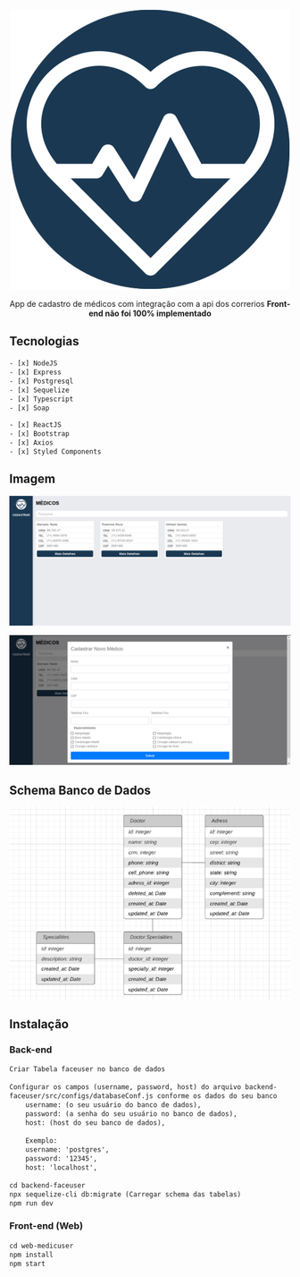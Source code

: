 <p align="center">
  <img src="web-medicuser/src/assets/images/icon-medicuser-blue.png"/>
</p>
<p align="center">
  App de cadastro de médicos com integração com a api dos correrios
  <strong>Front-end não foi 100% implementado</strong>
</p>

## Tecnologias
```
- [x] NodeJS
- [x] Express
- [x] Postgresql
- [x] Sequelize
- [x] Typescript
- [x] Soap
```
```
- [x] ReactJS
- [x] Bootstrap
- [x] Axios
- [x] Styled Components
```

## Imagem
<p align="center">
  <img src="uploads/main-page.jpg"/>
</p>
<p align="center">
  <img src="uploads/modal-new-doctor.jpg"/>
</p>

## Schema Banco de Dados

<p align="center">
  <img src="uploads/schema-database.jpg"/>
</p>

## Instalação
### Back-end 
```
Criar Tabela faceuser no banco de dados

Configurar os campos (username, password, host) do arquivo backend-faceuser/src/configs/databaseConf.js conforme os dados do seu banco
    username: (o seu usuário do banco de dados),
    password: (a senha do seu usuário no banco de dados),
    host: (host do seu banco de dados),
    
    Exemplo:
    username: 'postgres',
    password: '12345',
    host: 'localhost',
    
cd backend-faceuser
npx sequelize-cli db:migrate (Carregar schema das tabelas)
npm run dev
```

### Front-end (Web)
```
cd web-medicuser
npm install
npm start
```

